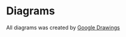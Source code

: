 Diagrams
========

All diagrams was created by [Google Drawings](https://en.wikipedia.org/wiki/Google_Drawings)
